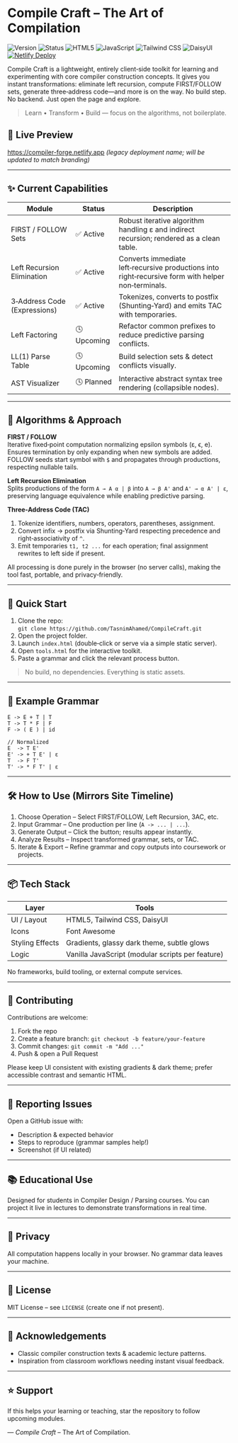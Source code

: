 # Compile Craft – The Art of Compilation

![Version](https://img.shields.io/badge/version-1.0.0-cyan?style=flat&label=version)
![Status](https://img.shields.io/badge/status-active-blue?style=flat)
![HTML5](https://img.shields.io/badge/HTML5-E34F26?logo=html5&logoColor=white&style=flat)
![JavaScript](https://img.shields.io/badge/JavaScript-F7DF1E?logo=javascript&logoColor=black&style=flat)
![Tailwind CSS](https://img.shields.io/badge/Tailwind_CSS-38B2AC?logo=tailwindcss&logoColor=white&style=flat)
![DaisyUI](https://img.shields.io/badge/DaisyUI-FF69B4?logo=daisyui&logoColor=white&style=flat)
[![Netlify Deploy](https://api.netlify.com/api/v1/badges/6bcdb1fc-093e-4e49-8f4f-c8ce355f7717/deploy-status)](https://app.netlify.com/projects/compiler-forge/deploys)

Compile Craft is a lightweight, entirely client‑side toolkit for learning and experimenting with core compiler construction concepts. It gives you instant transformations: eliminate left recursion, compute FIRST/FOLLOW sets, generate three‑address code—and more is on the way. No build step. No backend. Just open the page and explore.

> Learn • Transform • Build — focus on the algorithms, not boilerplate.

## 🔗 Live Preview
https://compiler-forge.netlify.app *(legacy deployment name; will be updated to match branding)*

---
## ✨ Current Capabilities

| Module | Status | Description |
| ------ | ------ | ----------- |
| FIRST / FOLLOW Sets | ✅ Active | Robust iterative algorithm handling ε and indirect recursion; rendered as a clean table. |
| Left Recursion Elimination | ✅ Active | Converts immediate left‑recursive productions into right‑recursive form with helper non‑terminals. |
| 3‑Address Code (Expressions) | ✅ Active | Tokenizes, converts to postfix (Shunting‑Yard) and emits TAC with temporaries. |
| Left Factoring | 🕓 Upcoming | Refactor common prefixes to reduce predictive parsing conflicts. |
| LL(1) Parse Table | 🕓 Upcoming | Build selection sets & detect conflicts visually. |
| AST Visualizer | 🕓 Planned | Interactive abstract syntax tree rendering (collapsible nodes). |

---
## 🧠 Algorithms & Approach

**FIRST / FOLLOW**  
Iterative fixed‑point computation normalizing epsilon symbols (ε, ϵ, e). Ensures termination by only expanding when new symbols are added. FOLLOW seeds start symbol with `$` and propagates through productions, respecting nullable tails.

**Left Recursion Elimination**  
Splits productions of the form `A → A α | β` into `A → β A'` and `A' → α A' | ε`, preserving language equivalence while enabling predictive parsing.

**Three-Address Code (TAC)**  
1. Tokenize identifiers, numbers, operators, parentheses, assignment.  
2. Convert infix → postfix via Shunting‑Yard respecting precedence and right‑associativity of `^`.  
3. Emit temporaries `t1, t2 ...` for each operation; final assignment rewrites to left side if present.

All processing is done purely in the browser (no server calls), making the tool fast, portable, and privacy‑friendly.

---
## 🚀 Quick Start

1. Clone the repo:  
   `git clone https://github.com/TasnimAhamed/CompileCraft.git`
2. Open the project folder.  
3. Launch `index.html` (double‑click or serve via a simple static server).  
4. Open `tools.html` for the interactive toolkit.  
5. Paste a grammar and click the relevant process button.

> No build, no dependencies. Everything is static assets.

---
## 🧪 Example Grammar

```
E -> E + T | T
T -> T * F | F
F -> ( E ) | id

// Normalized
E  -> T E'
E' -> + T E' | ε
T  -> F T'
T' -> * F T' | ε
```

---
## 🛠 How to Use (Mirrors Site Timeline)
1. Choose Operation – Select FIRST/FOLLOW, Left Recursion, 3AC, etc.  
2. Input Grammar – One production per line (`A -> ... | ...`).  
3. Generate Output – Click the button; results appear instantly.  
4. Analyze Results – Inspect transformed grammar, sets, or TAC.  
5. Iterate & Export – Refine grammar and copy outputs into coursework or projects.

---
## 📦 Tech Stack
| Layer | Tools |
| ----- | ----- |
| UI / Layout | HTML5, Tailwind CSS, DaisyUI |
| Icons | Font Awesome |
| Styling Effects | Gradients, glassy dark theme, subtle glows |
| Logic | Vanilla JavaScript (modular scripts per feature) |

No frameworks, build tooling, or external compute services.


---
## 🤝 Contributing
Contributions are welcome:
1. Fork the repo
2. Create a feature branch: `git checkout -b feature/your-feature`
3. Commit changes: `git commit -m "Add ..."`
4. Push & open a Pull Request

Please keep UI consistent with existing gradients & dark theme; prefer accessible contrast and semantic HTML.

---
## 🐞 Reporting Issues
Open a GitHub issue with:
- Description & expected behavior
- Steps to reproduce (grammar samples help!)
- Screenshot (if UI related)

---
## 📚 Educational Use
Designed for students in Compiler Design / Parsing courses. You can project it live in lectures to demonstrate transformations in real time.

---
## 🔐 Privacy
All computation happens locally in your browser. No grammar data leaves your machine.

---
## 📄 License
MIT License – see `LICENSE` (create one if not present).

---
## 🙌 Acknowledgements
- Classic compiler construction texts & academic lecture patterns.
- Inspiration from classroom workflows needing instant visual feedback.

---
## ⭐ Support
If this helps your learning or teaching, star the repository to follow upcoming modules.

— *Compile Craft* – The Art of Compilation.
